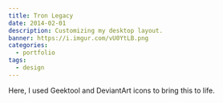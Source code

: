 ```yaml
---
title: Tron Legacy
date: 2014-02-01
description: Customizing my desktop layout.
banner: https://i.imgur.com/vU0YtLB.png
categories:
  - portfolio
tags:
  - design
---
```


Here, I used Geektool and DeviantArt icons to bring this to life.
